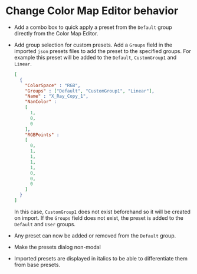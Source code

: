 # Change Color Map Editor behavior

* Add a combo box to quick apply a preset from the `Default` group directly from the Color Map Editor.

* Add group selection for custom presets. Add a `Groups` field in the imported `json` presets files to add the preset to the specified groups. For example this preset will be added to the `Default`, `CustomGroup1` and `Linear`.
  ```json
  [
    {
      "ColorSpace" : "RGB",
      "Groups" : ["Default", "CustomGroup1", "Linear"],
      "Name" : "X_Ray_Copy_1",
      "NanColor" :
      [
        1,
        0,
        0
      ],
      "RGBPoints" :
      [
        0,
        1,
        1,
        1,
        1,
        0,
        0,
        0
      ]
    }
  ]
  ```
  In this case, `CustomGroup1` does not exist beforehand so it will be created on import. If the `Groups` field does not exist, the preset is added to the `Default` and `User` groups.

* Any preset can now be added or removed from the `Default` group.

* Make the presets dialog non-modal

* Imported presets are displayed in italics to be able to differentiate them from base presets.
